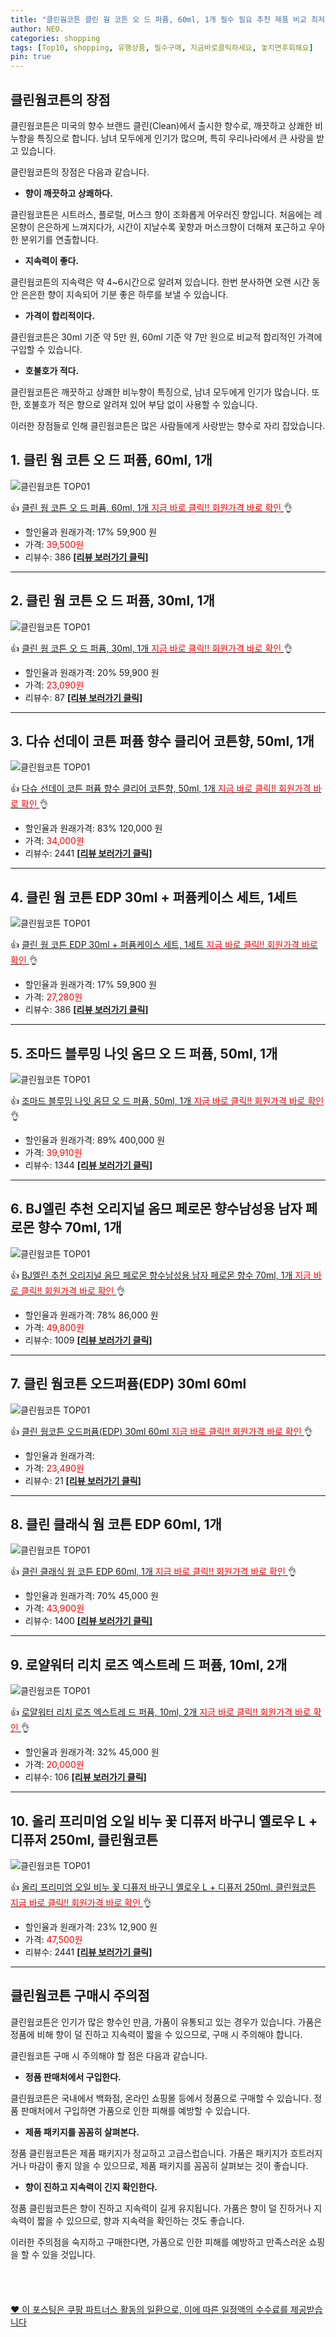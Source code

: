 ```yaml
---
title: "클린웜코튼 클린 웜 코튼 오 드 퍼퓸, 60ml, 1개 필수 필요 추천 제품 비교 최저 가격 비교 장점 구매 후기 구매평"
author: NEO.
categories: shopping
tags: [Top10, shopping, 유행상품, 필수구매, 지금바로클릭하세요, 놓치면후회해요]
pin: true
---
```

**<h2>클린웜코튼의 장점</h2>**

클린웜코튼은 미국의 향수 브랜드 클린(Clean)에서 출시한 향수로, 깨끗하고 상쾌한 비누향을 특징으로 합니다. 남녀 모두에게 인기가 많으며, 특히 우리나라에서 큰 사랑을 받고 있습니다.

클린웜코튼의 장점은 다음과 같습니다.

* **향이 깨끗하고 상쾌하다.**

클린웜코튼은 시트러스, 플로럴, 머스크 향이 조화롭게 어우러진 향입니다. 처음에는 레몬향이 은은하게 느껴지다가, 시간이 지날수록 꽃향과 머스크향이 더해져 포근하고 우아한 분위기를 연출합니다.

* **지속력이 좋다.**

클린웜코튼의 지속력은 약 4~6시간으로 알려져 있습니다. 한번 분사하면 오랜 시간 동안 은은한 향이 지속되어 기분 좋은 하루를 보낼 수 있습니다.

* **가격이 합리적이다.**

클린웜코튼은 30ml 기준 약 5만 원, 60ml 기준 약 7만 원으로 비교적 합리적인 가격에 구입할 수 있습니다.

* **호불호가 적다.**

클린웜코튼은 깨끗하고 상쾌한 비누향이 특징으로, 남녀 모두에게 인기가 많습니다. 또한, 호불호가 적은 향으로 알려져 있어 부담 없이 사용할 수 있습니다.

이러한 장점들로 인해 클린웜코튼은 많은 사람들에게 사랑받는 향수로 자리 잡았습니다.

   

## 1. 클린 웜 코튼 오 드 퍼퓸, 60ml, 1개

![클린웜코튼 TOP01](https://thumbnail7.coupangcdn.com/thumbnails/remote/490x490ex/image/retail/images/4533983596446136-941c2cdb-4b4c-442e-9a20-dcbf1bc7d7aa.jpg)


👍 [클린 웜 코튼 오 드 퍼퓸, 60ml, 1개 <font color=red> 지금 바로 클릭!! 회원가격 바로 확인 </font> ](https://link.coupang.com/re/AFFSDP?lptag=AF3617701&subid=GithubCoopas&pageKey=7281183572&traceid=V0-153&itemId=9768450896&vendorItemId=85669714037) 👌 


- 할인율과 원래가격: 17%  59,900   원
- 가격: <span style='color:red'>39,500원</span>
- 리뷰수: 386  [**[리뷰 보러가기 클릭]**](https://link.coupang.com/re/AFFSDP?lptag=AF3617701&subid=GithubCoopas&pageKey=7281183572&traceid=V0-153&itemId=9768450896&vendorItemId=85669714037)

---


   

## 2. 클린 웜 코튼 오 드 퍼퓸, 30ml, 1개

![클린웜코튼 TOP01](https://thumbnail8.coupangcdn.com/thumbnails/remote/490x490ex/image/retail/images/1321670405750614-3bd0770f-0716-4f7a-8f32-722162e54a78.jpg)


👍 [클린 웜 코튼 오 드 퍼퓸, 30ml, 1개 <font color=red> 지금 바로 클릭!! 회원가격 바로 확인 </font> ](https://link.coupang.com/re/AFFSDP?lptag=AF3617701&subid=GithubCoopas&pageKey=7281183572&traceid=V0-153&itemId=16539790988&vendorItemId=85669713932) 👌 


- 할인율과 원래가격: 20%  59,900   원
- 가격: <span style='color:red'>23,090원</span>
- 리뷰수: 87  [**[리뷰 보러가기 클릭]**](https://link.coupang.com/re/AFFSDP?lptag=AF3617701&subid=GithubCoopas&pageKey=7281183572&traceid=V0-153&itemId=16539790988&vendorItemId=85669713932)

---


   

## 3. 다슈 선데이 코튼 퍼퓸 향수 클리어 코튼향, 50ml, 1개

![클린웜코튼 TOP01](https://thumbnail10.coupangcdn.com/thumbnails/remote/490x490ex/image/retail/images/4276390979498518-08862f4e-a6dc-4498-8f61-2a3cf813b36f.jpg)


👍 [다슈 선데이 코튼 퍼퓸 향수 클리어 코튼향, 50ml, 1개 <font color=red> 지금 바로 클릭!! 회원가격 바로 확인 </font> ](https://link.coupang.com/re/AFFSDP?lptag=AF3617701&subid=GithubCoopas&pageKey=6641840146&traceid=V0-153&itemId=9078108794&vendorItemId=75795856346) 👌 


- 할인율과 원래가격: 83%  120,000   원
- 가격: <span style='color:red'>34,000원</span>
- 리뷰수: 2441  [**[리뷰 보러가기 클릭]**](https://link.coupang.com/re/AFFSDP?lptag=AF3617701&subid=GithubCoopas&pageKey=6641840146&traceid=V0-153&itemId=9078108794&vendorItemId=75795856346)

---


   

## 4. 클린 웜 코튼 EDP 30ml + 퍼퓸케이스 세트, 1세트

![클린웜코튼 TOP01](https://thumbnail6.coupangcdn.com/thumbnails/remote/490x490ex/image/retail/images/2023/01/09/18/4/0beba2ed-c4a9-4068-a7ad-32892ca62027.jpg)


👍 [클린 웜 코튼 EDP 30ml + 퍼퓸케이스 세트, 1세트 <font color=red> 지금 바로 클릭!! 회원가격 바로 확인 </font> ](https://link.coupang.com/re/AFFSDP?lptag=AF3617701&subid=GithubCoopas&pageKey=7053236676&traceid=V0-153&itemId=17468739602&vendorItemId=84636446761) 👌 


- 할인율과 원래가격: 17%  59,900   원
- 가격: <span style='color:red'>27,280원</span>
- 리뷰수: 386  [**[리뷰 보러가기 클릭]**](https://link.coupang.com/re/AFFSDP?lptag=AF3617701&subid=GithubCoopas&pageKey=7053236676&traceid=V0-153&itemId=17468739602&vendorItemId=84636446761)

---


   

## 5. 조마드 블루밍 나잇 옴므 오 드 퍼퓸, 50ml, 1개

![클린웜코튼 TOP01](https://thumbnail9.coupangcdn.com/thumbnails/remote/490x490ex/image/vendor_inventory/468b/d754e8ad3f1e598f9a39197d7f0da9bb66b9c9d0c34871adc41b7be3dbcb.jpg)


👍 [조마드 블루밍 나잇 옴므 오 드 퍼퓸, 50ml, 1개 <font color=red> 지금 바로 클릭!! 회원가격 바로 확인 </font> ](https://link.coupang.com/re/AFFSDP?lptag=AF3617701&subid=GithubCoopas&pageKey=6069716359&traceid=V0-153&itemId=11200323609&vendorItemId=86385338916) 👌 


- 할인율과 원래가격: 89%  400,000   원
- 가격: <span style='color:red'>39,910원</span>
- 리뷰수: 1344  [**[리뷰 보러가기 클릭]**](https://link.coupang.com/re/AFFSDP?lptag=AF3617701&subid=GithubCoopas&pageKey=6069716359&traceid=V0-153&itemId=11200323609&vendorItemId=86385338916)

---


   

## 6. BJ엘린 추천 오리지널 옴므 페로몬 향수남성용 남자 페로몬 향수 70ml, 1개

![클린웜코튼 TOP01](https://thumbnail10.coupangcdn.com/thumbnails/remote/490x490ex/image/vendor_inventory/9842/da5dff7b7ce3439e927337cda70e66a848e646d89d07c1c43a50bcad6c0c.jpg)


👍 [BJ엘린 추천 오리지널 옴므 페로몬 향수남성용 남자 페로몬 향수 70ml, 1개 <font color=red> 지금 바로 클릭!! 회원가격 바로 확인 </font> ](https://link.coupang.com/re/AFFSDP?lptag=AF3617701&subid=GithubCoopas&pageKey=7230281913&traceid=V0-153&itemId=18344805133&vendorItemId=4194237358) 👌 


- 할인율과 원래가격: 78%  86,000   원
- 가격: <span style='color:red'>49,800원</span>
- 리뷰수: 1009  [**[리뷰 보러가기 클릭]**](https://link.coupang.com/re/AFFSDP?lptag=AF3617701&subid=GithubCoopas&pageKey=7230281913&traceid=V0-153&itemId=18344805133&vendorItemId=4194237358)

---


   

## 7. 클린 웜코튼 오드퍼퓸(EDP) 30ml 60ml

![클린웜코튼 TOP01](https://thumbnail8.coupangcdn.com/thumbnails/remote/490x490ex/image/vendor_inventory/7448/f489ac449d9d61264a23143040386d79f7c1db156157a7af0ceff1689ad3.png)


👍 [클린 웜코튼 오드퍼퓸(EDP) 30ml 60ml <font color=red> 지금 바로 클릭!! 회원가격 바로 확인 </font> ](https://link.coupang.com/re/AFFSDP?lptag=AF3617701&subid=GithubCoopas&pageKey=2111818426&traceid=V0-153&itemId=3587201092&vendorItemId=87657408721) 👌 


- 할인율과 원래가격: 
- 가격: <span style='color:red'>23,490원</span>
- 리뷰수: 21  [**[리뷰 보러가기 클릭]**](https://link.coupang.com/re/AFFSDP?lptag=AF3617701&subid=GithubCoopas&pageKey=2111818426&traceid=V0-153&itemId=3587201092&vendorItemId=87657408721)

---


   

## 8. 클린 클래식 웜 코튼 EDP 60ml, 1개

![클린웜코튼 TOP01](https://thumbnail10.coupangcdn.com/thumbnails/remote/490x490ex/image/vendor_inventory/726e/a41624b647329e720055e47508d3362e6dddd3227755d9b7b9c00a3803b6.jpg)


👍 [클린 클래식 웜 코튼 EDP 60ml, 1개 <font color=red> 지금 바로 클릭!! 회원가격 바로 확인 </font> ](https://link.coupang.com/re/AFFSDP?lptag=AF3617701&subid=GithubCoopas&pageKey=7265460738&traceid=V0-153&itemId=19706063664&vendorItemId=87614209280) 👌 


- 할인율과 원래가격: 70%  45,000   원
- 가격: <span style='color:red'>43,900원</span>
- 리뷰수: 1400  [**[리뷰 보러가기 클릭]**](https://link.coupang.com/re/AFFSDP?lptag=AF3617701&subid=GithubCoopas&pageKey=7265460738&traceid=V0-153&itemId=19706063664&vendorItemId=87614209280)

---


   

## 9. 로얄워터 리치 로즈 엑스트레 드 퍼퓸, 10ml, 2개

![클린웜코튼 TOP01](https://thumbnail6.coupangcdn.com/thumbnails/remote/490x490ex/image/retail/images/881890085490801-13336758-b1c6-4fc7-8a42-74cc87e19f1a.jpg)


👍 [로얄워터 리치 로즈 엑스트레 드 퍼퓸, 10ml, 2개 <font color=red> 지금 바로 클릭!! 회원가격 바로 확인 </font> ](https://link.coupang.com/re/AFFSDP?lptag=AF3617701&subid=GithubCoopas&pageKey=7014767011&traceid=V0-153&itemId=13313243046&vendorItemId=80569552299) 👌 


- 할인율과 원래가격: 32%  45,000   원
- 가격: <span style='color:red'>20,000원</span>
- 리뷰수: 106  [**[리뷰 보러가기 클릭]**](https://link.coupang.com/re/AFFSDP?lptag=AF3617701&subid=GithubCoopas&pageKey=7014767011&traceid=V0-153&itemId=13313243046&vendorItemId=80569552299)

---


   

## 10. 올리 프리미엄 오일 비누 꽃 디퓨저 바구니 옐로우 L + 디퓨저 250ml, 클린웜코튼

![클린웜코튼 TOP01](https://thumbnail7.coupangcdn.com/thumbnails/remote/490x490ex/image/rs_quotation_api/ie8plj0k/a396394362d846bf9c4a43a018434b67.jpg)


👍 [올리 프리미엄 오일 비누 꽃 디퓨저 바구니 옐로우 L + 디퓨저 250ml, 클린웜코튼 <font color=red> 지금 바로 클릭!! 회원가격 바로 확인 </font> ](https://link.coupang.com/re/AFFSDP?lptag=AF3617701&subid=GithubCoopas&pageKey=5348024206&traceid=V0-153&itemId=7858280823&vendorItemId=75147935808) 👌 


- 할인율과 원래가격: 23%  12,900   원
- 가격: <span style='color:red'>47,500원</span>
- 리뷰수: 2441  [**[리뷰 보러가기 클릭]**](https://link.coupang.com/re/AFFSDP?lptag=AF3617701&subid=GithubCoopas&pageKey=5348024206&traceid=V0-153&itemId=7858280823&vendorItemId=75147935808)

---
**<h2>클린웜코튼 구매시 주의점</h2>**

클린웜코튼은 인기가 많은 향수인 만큼, 가품이 유통되고 있는 경우가 있습니다. 가품은 정품에 비해 향이 덜 진하고 지속력이 짧을 수 있으므로, 구매 시 주의해야 합니다.

클린웜코튼 구매 시 주의해야 할 점은 다음과 같습니다.

* **정품 판매처에서 구입한다.**

클린웜코튼은 국내에서 백화점, 온라인 쇼핑몰 등에서 정품으로 구매할 수 있습니다. 정품 판매처에서 구입하면 가품으로 인한 피해를 예방할 수 있습니다.

* **제품 패키지를 꼼꼼히 살펴본다.**

정품 클린웜코튼은 제품 패키지가 정교하고 고급스럽습니다. 가품은 패키지가 흐트러지거나 마감이 좋지 않을 수 있으므로, 제품 패키지를 꼼꼼히 살펴보는 것이 좋습니다.

* **향이 진하고 지속력이 긴지 확인한다.**

정품 클린웜코튼은 향이 진하고 지속력이 길게 유지됩니다. 가품은 향이 덜 진하거나 지속력이 짧을 수 있으므로, 향과 지속력을 확인하는 것도 좋습니다.

이러한 주의점을 숙지하고 구매한다면, 가품으로 인한 피해를 예방하고 만족스러운 쇼핑을 할 수 있을 것입니다.<br><br><br><br><br> [ ❤  이 포스팅은 쿠팡 파트너스 활동의 일환으로, 이에 따른 일정액의 수수료를 제공받습니다](https://link.coupang.com/a/bcEFyh)